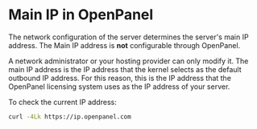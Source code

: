# Main IP in OpenPanel

The network configuration of the server determines the server's main IP address. The Main IP address is **not** configurable through OpenPanel.

A network administrator or your hosting provider can only modify it. The main IP address is the IP address that the kernel selects as the default outbound IP address. For this reason, this is the IP address that the OpenPanel licensing system uses as the IP address of your server.

To check the current IP address:

```bash
curl -4Lk https://ip.openpanel.com
```
